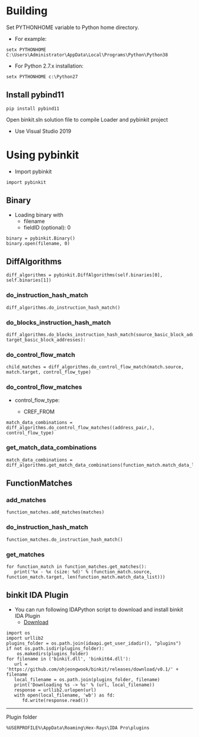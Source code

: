 # Building

Set PYTHONHOME variable to Python home directory. 

* For example:

```
setx PYTHONHOME C:\Users\Administrator\AppData\Local\Programs\Python\Python38
```

* For Python 2.7.x installation:

```
setx PYTHONHOME c:\Python27
```

## Install pybind11

```
pip install pybind11
```

Open binkit.sln solution file to compile Loader and pybinkit project

* Use Visual Studio 2019

# Using pybinkit

* Import pybinkit

```
import pybinkit
```

## Binary

* Loading binary with 
   - filename
   - fieldID (optional): 0

```
binary = pybinkit.Binary()
binary.open(filename, 0)
```

## DiffAlgorithms

```
diff_algorithms = pybinkit.DiffAlgorithms(self.binaries[0], self.binaries[1])
```

### do_instruction_hash_match

```
diff_algorithms.do_instruction_hash_match()
```

### do_blocks_instruction_hash_match

```
diff_algorithms.do_blocks_instruction_hash_match(source_basic_block_addresses, target_basic_block_addresses):
```

### do_control_flow_match

```
child_matches = diff_algorithms.do_control_flow_match(match.source, match.target, control_flow_type)
```

### do_control_flow_matches

* control_flow_type:

   - CREF_FROM

```
match_data_combinations = diff_algorithms.do_control_flow_matches((address_pair,), control_flow_type)
```

### get_match_data_combinations

```
match_data_combinations = diff_algorithms.get_match_data_combinations(function_match.match_data_list)
```

## FunctionMatches

### add_matches

```
function_matches.add_matches(matches)
```

### do_instruction_hash_match


```
function_matches.do_instruction_hash_match()
```

### get_matches

```
for function_match in function_matches.get_matches():
   print('%x - %x (size: %d)' % (function_match.source, function_match.target, len(function_match.match_data_list)))
```

## binkit IDA Plugin

* You can run following IDAPython script to download and install binkit IDA Plugin
   - [Download](Scripts/install_binkit_plugin.py)

```
import os
import urllib2
plugins_folder = os.path.join(idaapi.get_user_idadir(), "plugins")
if not os.path.isdir(plugins_folder):
    os.makedirs(plugins_folder)
for filename in ('binkit.dll', 'binkit64.dll'):
   url = 'https://github.com/ohjeongwook/binkit/releases/download/v0.1/' + filename
   local_filename = os.path.join(plugins_folder, filename)
   print('Downloading %s -> %s' % (url, local_filename))
   response = urllib2.urlopen(url)
   with open(local_filename, 'wb') as fd:
      fd.write(response.read())
```


---

Plugin folder

```
%USERPROFILE%\AppData\Roaming\Hex-Rays\IDA Pro\plugins
```
